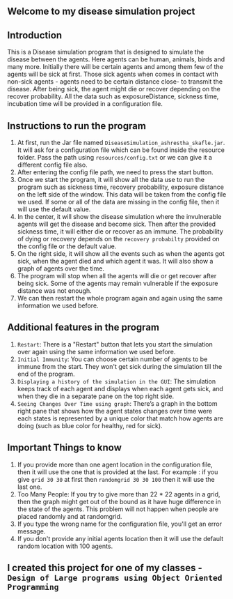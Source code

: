 ## Welcome to my disease simulation project


## Introduction

This is a Disease simulation program that is designed to simulate the disease between the agents. Here agents can
be human, animals, birds and many more. Initially there will be certain agents and among them few of the agents will 
be sick at first. Those sick agents when comes in contact with non-sick agents - agents need to be certain distance close- 
to transmit the disease. After being sick, the agent might die or recover depending on the recover probability. All the 
data such as exposureDistance, sickness time, incubation time will be provided in a configuration file. 

## Instructions to run the program

1) At first, run the Jar file named `DiseaseSimulation_ashrestha_skafle.jar`. It will ask for a configuration file which
can be found inside the resource folder. Pass the path using `resources/config.txt` or we can give it a different config
file also.
2) After entering the config file path, we need to press the start button.
3) Once we start the program, it will show all the data use to run the program such as sickness time, recovery probability,
exposure distance on the left side of the window. This data will be taken from the config file we used. If some or all
of the data are missing in the config file, then it will use the default value.
4) In the center, it will show the disease simulation where the invulnerable agents will get the disease and become sick. 
Then after the provided sickness time, it will either die or recover as an immune. The probability of dying or recovery 
depends on the `recovery probabilty` provided on the config file or the default value.
5) On the right side, it will show all the events such as when the agents got sick, when the agent died and which agent 
it was. It will also show a graph of agents over the time.
6) The program will stop when all the agents will die or get recover after being sick. Some of the agents may remain
vulnerable if the exposure distance was not enough.
7) We can then restart the whole program again and again using the same information we used before.


## Additional features in the program

1) `Restart`: There is a "Restart" button that lets you start the simulation over again using the same information
we used before.
2) `Initial Immunity`: You can choose certain number of agents to be immune from the start. They won't get sick during
the simulation till the end of the program.
3) `Displaying a history of the simulation in the GUI`: The simulation keeps track of each agent and displays when each 
agent gets sick, and when they die in a separate pane on the top right side.
4) `Seeing Changes Over Time using graph`: There’s a graph in the bottom right pane that shows how the agent states
changes over time were each states is represented by a unique color that match how agents are doing (such as blue color
for healthy, red for sick).



## Important Things to know

1) If you provide more than one agent location in the configuration file, then it will use the one that is
provided at the last. For example : if you give `grid 30 30` at first then `randomgrid 30 30 100` then it will use 
the last one.
2) Too Many People: If you try to give more than 22 * 22 agents in a grid, then the graph might get out of the bound as 
it have huge difference in the state of the agents. This problem will not happen when people are placed randomly and at
randomgrid.
3) If you type the wrong name for the configuration file, you'll get an error message.
4) If you don't provide any initial agents location then it will use the default random location with 100 agents.

## I created this project for one of my classes - `Design of Large programs using Object Oriented Programming`

